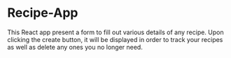 # Recipe-App
This React app present a form to fill out various details of any recipe. Upon clicking the create button, it will be displayed in order to track your recipes as well as delete any ones you no longer need. 
